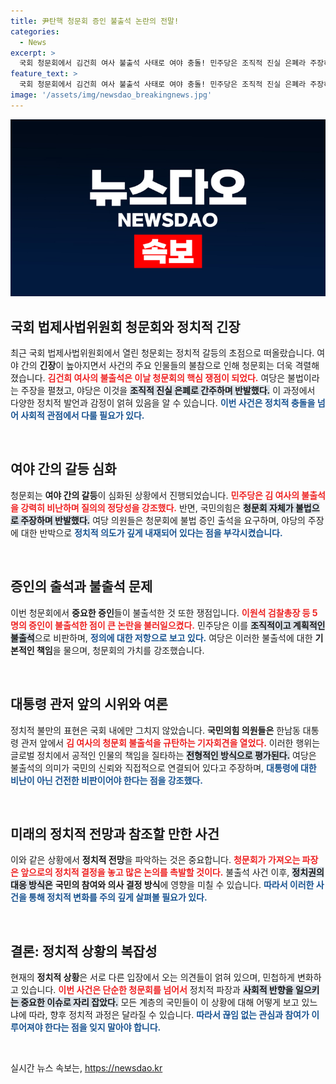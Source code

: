 ```yaml
---
title: 尹탄핵 청문회 증인 불출석 논란의 전말!
categories:
  - News
excerpt: >
  국회 청문회에서 김건희 여사 불출석 사태로 여야 충돌! 민주당은 조직적 진실 은폐라 주장하고, 국민의힘은 불법 청문회라고 반발. 긴박한 상황 속에서 정치의 외통수가 드러났다! 클릭하여 자세한 내용을 확인하세요.
feature_text: >
  국회 청문회에서 김건희 여사 불출석 사태로 여야 충돌! 민주당은 조직적 진실 은폐라 주장하고, 국민의힘은 불법 청문회라고 반발. 긴박한 상황 속에서 정치의 외통수가 드러났다! 클릭하여 자세한 내용을 확인하세요.
image: '/assets/img/newsdao_breakingnews.jpg'
---
```


<p><img src="/assets/img/newsdao_breakingnews.jpg" alt="implanttips 속보" /></p>

<h2 data-ke-size="size26">국회 법제사법위원회 청문회와 정치적 긴장</h2>

<p data-ke-size="size16">최근 국회 법제사법위원회에서 열린 청문회는 정치적 갈등의 초점으로 떠올랐습니다. 여야 간의 <b>긴장</b>이 높아지면서 사건의 주요 인물들의 불참으로 인해 청문회는 더욱 격렬해졌습니다. <b><span style="color: #ee2323;">김건희 여사의 불출석은 이날 청문회의 핵심 쟁점이 되었다.</span></b> 여당은 불법이라는 주장을 펼쳤고, 야당은 이것을 <b><span style="background-color: #21538527;">조직적 진실 은폐로 간주하며 반발했다.</span></b> 이 과정에서 다양한 정치적 발언과 감정이 얽혀 있음을 알 수 있습니다. <b><span style="color: #1a5490;">이번 사건은 정치적 충돌을 넘어 사회적 관점에서 다룰 필요가 있다.</span></b></p>

<p data-ke-size="size16">&nbsp;</p>

<h2 data-ke-size="size26">여야 간의 갈등 심화</h2>

<p data-ke-size="size16">청문회는 <b>여야 간의 갈등</b>이 심화된 상황에서 진행되었습니다. <b><span style="color: #ee2323;">민주당은 김 여사의 불출석을 강력히 비난하며 질의의 <b>정당성</b>을 강조했다.</span></b> 반면, 국민의힘은 <b><span style="background-color: #21538527;">청문회 자체가 불법으로 주장하며 반발했다.</span></b> 여당 의원들은 청문회에 불법 증인 출석을 요구하며, 야당의 주장에 대한 반박으로 <b><span style="color: #1a5490;">정치적 의도가 깊게 내재되어 있다는 점을 부각시켰습니다.</span></b></p>

<p data-ke-size="size16">&nbsp;</p>

<h2 data-ke-size="size26">증인의 출석과 불출석 문제</h2>

<p data-ke-size="size16">이번 청문회에서 <b>중요한 증인</b>들이 불출석한 것 또한 쟁점입니다. <b><span style="color: #ee2323;">이원석 검찰총장 등 5명의 증인이 불출석한 점이 큰 논란을 불러일으켰다.</span></b> 민주당은 이를 <b><span style="background-color: #21538527;">조직적이고 계획적인 불출석</span></b>으로 비판하며, <b><span style="color: #1a5490;">정의에 대한 저항으로 보고 있다.</span></b> 여당은 이러한 불출석에 대한 <b>기본적인 책임</b>을 물으며, 청문회의 가치를 강조했습니다.</p>

<p data-ke-size="size16">&nbsp;</p>

<h2 data-ke-size="size26">대통령 관저 앞의 시위와 여론</h2>

<p data-ke-size="size16">정치적 불만의 표현은 국회 내에만 그치지 않았습니다. <b>국민의힘 의원들은</b> 한남동 대통령 관저 앞에서 <b><span style="color: #ee2323;">김 여사의 청문회 불출석을 규탄하는 기자회견을 열었다.</span></b> 이러한 행위는 글로벌 정치에서 공적인 인물의 책임을 질타하는 <b><span style="background-color: #21538527;">전형적인 방식으로 평가된다.</span></b> 여당은 불출석의 의미가 국민의 신뢰와 직접적으로 연결되어 있다고 주장하며, <b><span style="color: #1a5490;">대통령에 대한 비난이 아닌 건전한 비판이어야 한다는 점을 강조했다.</span></b></p>

<p data-ke-size="size16">&nbsp;</p>

<h2 data-ke-size="size26">미래의 정치적 전망과 참조할 만한 사건</h2>

<p data-ke-size="size16">이와 같은 상황에서 <b>정치적 전망</b>을 파악하는 것은 중요합니다. <b><span style="color: #ee2323;">청문회가 가져오는 파장은 앞으로의 정치적 결정을 놓고 많은 논의를 촉발할 것이다.</span></b> 불출석 사건 이후, <b><span style="background-color: #21538527;">정치권의 대응 방식은</span></b> <b>국민의 참여와 의사 결정 방식</b>에 영향을 미칠 수 있습니다. <b><span style="color: #1a5490;">따라서 이러한 사건을 통해 정치적 변화를 주의 깊게 살펴볼 필요가 있다.</span></b></p>

<p data-ke-size="size16">&nbsp;</p>

<h2 data-ke-size="size26">결론: 정치적 상황의 복잡성</h2>

<p data-ke-size="size16">현재의 <b>정치적 상황</b>은 서로 다른 입장에서 오는 의견들이 얽혀 있으며, 민첩하게 변화하고 있습니다. <b><span style="color: #ee2323;">이번 사건은 단순한 청문회를 넘어서</span></b> 정치적 파장과 <b><span style="background-color: #21538527;">사회적 반향을 일으키는 중요한 이슈로 자리 잡았다.</span></b> 모든 계층의 국민들이 이 상황에 대해 어떻게 보고 있느냐에 따라, 향후 정치적 과정은 달라질 수 있습니다. <b><span style="color: #1a5490;">따라서 끊임 없는 관심과 참여가 이루어져야 한다는 점을 잊지 말아야 합니다.</span></b></p>

<p data-ke-size="size16">&nbsp;</p>
실시간 뉴스 속보는, <a href="https://newsdao.kr" rel="dofollow">https://newsdao.kr</a>


